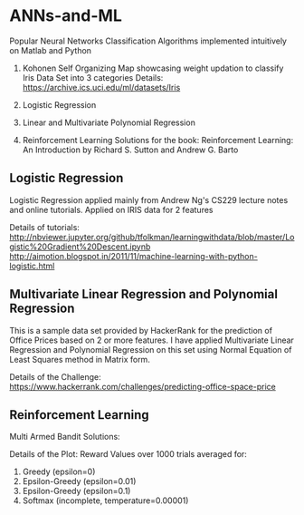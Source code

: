 # ANNs-and-ML
Popular Neural Networks Classification Algorithms implemented intuitively on Matlab and Python

1. Kohonen Self Organizing Map showcasing weight updation to classify Iris Data Set into 3 categories
   Details: https://archive.ics.uci.edu/ml/datasets/Iris

2. Logistic Regression

3. Linear and Multivariate Polynomial Regression

4. Reinforcement Learning Solutions for the book:
   Reinforcement Learning: An Introduction by Richard S. Sutton and Andrew G. Barto


## Logistic Regression
Logistic Regression applied mainly from Andrew Ng's CS229 lecture notes and online tutorials. Applied on IRIS data for 2 features

Details of tutorials:
http://nbviewer.jupyter.org/github/tfolkman/learningwithdata/blob/master/Logistic%20Gradient%20Descent.ipynb
http://aimotion.blogspot.in/2011/11/machine-learning-with-python-logistic.html

## Multivariate Linear Regression and Polynomial Regression
This is a sample data set provided by HackerRank for the prediction of Office Prices based on 2 or more features. I have applied Multivariate Linear Regression and Polynomial Regression on this set using Normal Equation of Least Squares method in Matrix form.

Details of the Challenge:
https://www.hackerrank.com/challenges/predicting-office-space-price

## Reinforcement Learning
Multi Armed Bandit Solutions:

Details of the Plot:
Reward Values over 1000 trials averaged for:
1. Greedy (epsilon=0)
2. Epsilon-Greedy (epsilon=0.01)
3. Epsilon-Greedy (epsilon=0.1)
4. Softmax (incomplete, temperature=0.00001)




